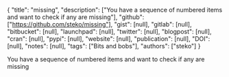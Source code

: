 {
  "title": "missing",
  "description": ["You have a sequence of numbered items and want to check if any are missing"],
  "github": ["https://github.com/steko/missing"],
  "gist": [null],
  "gitlab": [null],
  "bitbucket": [null],
  "launchpad": [null],
  "twitter": [null],
  "blogpost": [null],
  "cran": [null],
  "pypi": [null],
  "website": [null],
  "publication": [null],
  "DOI": [null],
  "notes": [null],
  "tags": ["Bits and bobs"],
  "authors": ["steko"]
}

<!-- Generated by csv2md.R – do not edit by hand -->

You have a sequence of numbered items and want to check if any are missing